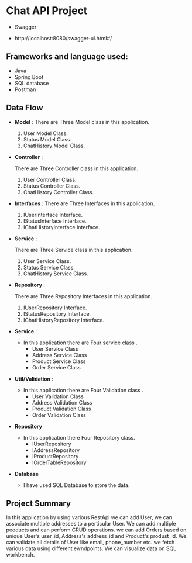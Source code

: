 # Chat API Project
* Swagger
- http://localhost:8080/swagger-ui.html#/
## Frameworks and language used:
-  Java 
-  Spring Boot
-  SQL database
-  Postman
## Data Flow


* **Model** :
  There are Three Model class in this application.
    1. User Model Class.
    2. Status Model Class.
    3. ChatHistory Model Class.


* **Controller** :

  There are Three Controller class in this application.

    1. User Controller Class.
    2. Status Controller Class.
    3. ChatHistory Controller Class.


* **Interfaces** :
  There are Three Interfaces in this application.
    1. IUserInterface Interface.
    2. IStatusInterface Interface.
    3. IChatHistoryInterface Interface.


* **Service** :

  There are Three Service class in this application.

    1. User Service Class.
    2. Status Service Class.
    3. ChatHistory Service Class.


* **Repository** :

  There are Three Repository Interfaces in this application.

    1. IUserRepository Interface.
    2. IStatusRepository Interface.
    3. IChatHistoryRepository Interface.

* **Service** :

    * In this application there are Four service class .
        * User Service Class
        * Address Service Class
        * Product Service Class
        * Order Service Class


* **Util/Validation** :
    * In this application there are Four Validation class .
        * User Validation Class
        * Address Validation Class
        * Product Validation Class
        * Order Validation Class

* **Repository**

    * In this application there Four Repository class.
        * IUserRepository
        * IAddressRepository
        *  IProductRepository
        * IOrderTableRepository

* **Database**

    * I have used SQL Database to store the data.

## Project Summary

In this application by using various RestApi we can add User, we can associate multiple
addresses to a perticular User.
We can add multiple peoducts and can perform CRUD operations.
we can add Orders based on unique  User's user_id, Address's address_id and Product's produst_id.
We can validate all details of User like email, phone_number etc.
we fetch various data using different ewndpoints.
We can visualize data on SQL workbench.




  













  